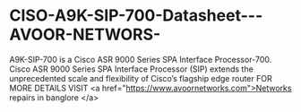 # CISO-A9K-SIP-700-Datasheet---AVOOR-NETWORS-
  A9K-SIP-700 is a Cisco ASR 9000 Series SPA Interface Processor-700. Cisco ASR 9000 Series SPA Interface Processor (SIP) extends the unprecedented scale and flexibility of Cisco’s flagship edge router  FOR MORE DETAILS VISIT &lt;a href="https://www.avoornetworks.com">Networks repairs in banglore &lt;/a>
